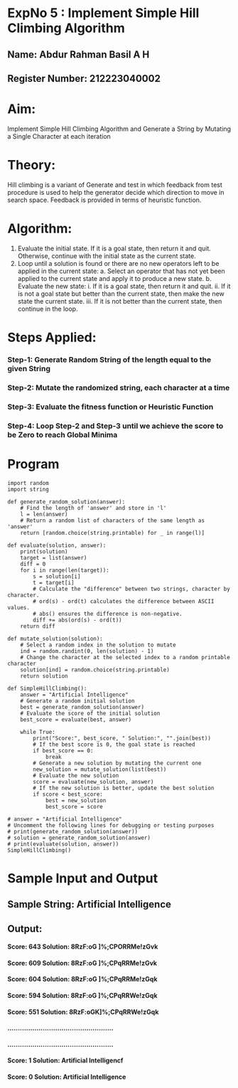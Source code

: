 # ExpNo 5 : Implement Simple Hill Climbing Algorithm
## Name: Abdur Rahman Basil A H
## Register Number: 212223040002


# Aim:
Implement Simple Hill Climbing Algorithm and Generate a String by Mutating a Single Character at each iteration

# Theory:
Hill climbing is a variant of Generate and test in which feedback from test procedure is used to help the generator
decide which direction to move in search space.
Feedback is provided in terms of heuristic function.

# Algorithm:
1. Evaluate the initial state. If it is a goal state, then return it and quit. Otherwise, continue with the initial state
as the current state.
2. Loop until a solution is found or there are no new operators left to be applied in the current state:
   a. Select an operator that has not yet been applied to the current state and apply it to produce a new state.
   b. Evaluate the new state:
      i. If it is a goal state, then return it and quit.
      ii. If it is not a goal state but better than the current state, then make the new state the current state.
      iii. If it is not better than the current state, then continue in the loop.

# Steps Applied:
### Step-1: Generate Random String of the length equal to the given String
### Step-2: Mutate the randomized string, each character at a time
### Step-3: Evaluate the fitness function or Heuristic Function
### Step-4: Loop Step-2 and Step-3 until we achieve the score to be Zero to reach Global Minima

# Program
```
import random
import string

def generate_random_solution(answer):
    # Find the length of 'answer' and store in 'l'
    l = len(answer)
    # Return a random list of characters of the same length as 'answer'
    return [random.choice(string.printable) for _ in range(l)]

def evaluate(solution, answer):
    print(solution)
    target = list(answer)
    diff = 0
    for i in range(len(target)):
        s = solution[i]
        t = target[i]
        # Calculate the "difference" between two strings, character by character.
        # ord(s) - ord(t) calculates the difference between ASCII values.
        # abs() ensures the difference is non-negative.
        diff += abs(ord(s) - ord(t))
    return diff

def mutate_solution(solution):
    # Select a random index in the solution to mutate
    ind = random.randint(0, len(solution) - 1)
    # Change the character at the selected index to a random printable character
    solution[ind] = random.choice(string.printable)
    return solution

def SimpleHillClimbing():
    answer = "Artificial Intelligence"
    # Generate a random initial solution
    best = generate_random_solution(answer)
    # Evaluate the score of the initial solution
    best_score = evaluate(best, answer)
    
    while True:
        print("Score:", best_score, " Solution:", "".join(best))
        # If the best score is 0, the goal state is reached
        if best_score == 0:
            break
        # Generate a new solution by mutating the current one
        new_solution = mutate_solution(list(best))
        # Evaluate the new solution
        score = evaluate(new_solution, answer)
        # If the new solution is better, update the best solution
        if score < best_score:
            best = new_solution
            best_score = score

# answer = "Artificial Intelligence"
# Uncomment the following lines for debugging or testing purposes
# print(generate_random_solution(answer))
# solution = generate_random_solution(answer)
# print(evaluate(solution, answer))
SimpleHillClimbing()
```
# Sample Input and Output
## Sample String: Artificial Intelligence
## Output:
#### Score: 643  Solution: 8RzF:oG ]%;CPORRMe!zGvk
#### Score: 609  Solution: 8RzF:oG ]%;CPqRRMe!zGvk
#### Score: 604  Solution: 8RzF:oG ]%;CPqRRMe!zGqk
#### Score: 594  Solution: 8RzF:oG ]%;CPqRRWe!zGqk
#### Score: 551  Solution: 8RzF:oGK]%;CPqRRWe!zGqk
#### ...................................................
#### ...................................................
#### Score: 1   Solution: Artificial Intelligencf
#### Score: 0   Solution: Artificial Intelligence
